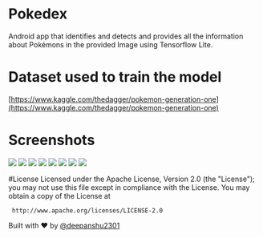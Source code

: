 # Pokedex
Android app that identifies and detects and provides all the information about Pokémons in the provided Image using Tensorflow Lite. 

# Dataset used to train the model

[https://www.kaggle.com/thedagger/pokemon-generation-one](https://www.kaggle.com/thedagger/pokemon-generation-one)

# Screenshots 
![](https://imgur.com/YQFK5Zx) 
![](https://imgur.com/5XrqjeQ) 
![](https://imgur.com/Phm0Qc5) 
![](https://imgur.com/lPXtb4x) 
![](https://imgur.com/zcphE4f) 
![](https://imgur.com/l5vfErX)
![](https://imgur.com/wFO5wnF) 
![](https://imgur.com/L6bMqQc)

#License
 Licensed under the Apache License, Version 2.0 (the "License");
 you may not use this file except in compliance with the License.
 You may obtain a copy of the License at

     http://www.apache.org/licenses/LICENSE-2.0


Built with ❤️ by [@deepanshu2301](https://github.com/deepanshu2301)
